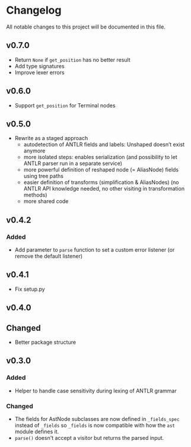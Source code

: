 # Changelog

All notable changes to this project will be documented in this file.

## v0.7.0

- Return `None` if `get_position` has no better result
- Add type signatures
- Improve lexer errors

## v0.6.0

- Support `get_position` for Terminal nodes

## v0.5.0

- Rewrite as a staged approach
  - autodetection of ANTLR fields and labels: Unshaped doesn’t exist anymore
  - more isolated steps: enables serialization (and possibility to let ANTLR parser run in a separate service)
  - more powerful definition of reshaped node (= AliasNode) fields using tree paths
  - easier definition of transforms (simplification & AliasNodes) (no ANTLR API knowledge needed, no other visiting in transformation methods)
  - more shared code

## v0.4.2

### Added

- Add parameter to `parse` function to set a custom error listener (or remove the default listener)

## v0.4.1

- Fix setup.py

## v0.4.0

## Changed

- Better package structure

## v0.3.0

### Added

- Helper to handle case sensitivity during lexing of ANTLR grammar

### Changed

- The fields for AstNode subclasses are now defined in `_fields_spec` instead of `_fields` so `_fields` is now compatible with how the `ast` module defines it.
- `parse()` doesn't accept a visitor but returns the parsed input.
